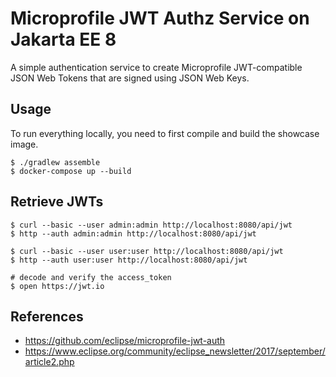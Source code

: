 # Microprofile JWT Authz Service on Jakarta EE 8

A simple authentication service to create Microprofile JWT-compatible JSON Web Tokens that are
signed using JSON Web Keys.

## Usage

To run everything locally, you need to first compile and build the showcase image.
```
$ ./gradlew assemble
$ docker-compose up --build
```

## Retrieve JWTs

```
$ curl --basic --user admin:admin http://localhost:8080/api/jwt
$ http --auth admin:admin http://localhost:8080/api/jwt

$ curl --basic --user user:user http://localhost:8080/api/jwt
$ http --auth user:user http://localhost:8080/api/jwt

# decode and verify the access_token
$ open https://jwt.io
```

## References

- https://github.com/eclipse/microprofile-jwt-auth 
- https://www.eclipse.org/community/eclipse_newsletter/2017/september/article2.php